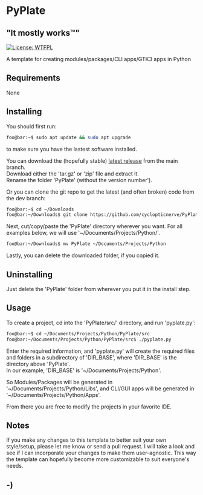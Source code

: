 <!----------------------------------------------------------------------------->
<!-- Project : PyPlate                                         /          \  -->
<!-- Filename: README.md                                      |     ()     | -->
<!-- Date    : 12/19/2022                                     |            | -->
<!-- Author  : cyclopticnerve                                 |   \____/   | -->
<!-- License : WTFPLv2                                         \          /  -->
<!----------------------------------------------------------------------------->

# PyPlate

## "It mostly works™"
[![License: WTFPL](https://img.shields.io/badge/License-WTFPL-brightgreen.svg)](http://www.wtfpl.net/about/)

A template for creating modules/packages/CLI apps/GTK3 apps in Python

## Requirements
None

## Installing
You should first run:
```bash
foo@bar:~$ sudo apt update && sudo apt upgrade
```
to make sure you have the lastest software installed.

You can download the (hopefully stable)
[latest release](https://github.com/cyclopticnerve/PyPlate/releases/latest) 
from the main branch.<br>
Download either the 'tar.gz' or 'zip' file and extract it.<br>
Rename the folder 'PyPlate' (without the version number').

Or you can clone the git repo to get the latest (and often broken) code from the
dev branch:
```bash
foo@bar:~$ cd ~/Downloads
foo@bar:~/Downloads$ git clone https://github.com/cyclopticnerve/PyPlate
```

Next, cut/copy/paste the 'PyPlate' directory wherever you want. For all examples
below, we will use '~/Documents/Projects/Python/'.
```bash
foo@bar:~/Downloads$ mv PyPlate ~/Documents/Projects/Python
```

Lastly, you can delete the downloaded folder, if you copied it.

## Uninstalling
Just delete the 'PyPlate' folder from wherever you put it in the install step.

## Usage
To create a project, cd into the 'PyPlate/src/' directory, and run 'pyplate.py':
``` bash
foo@bar:~$ cd ~/Documents/Projects/Python/PyPlate/src
foo@bar:~/Documents/Projects/Python/PyPlate/src$ ./pyplate.py
```

Enter the required information, and 'pyplate.py' will create the required files 
and folders in a subdirectory of 'DIR_BASE', where 'DIR_BASE' is the directory 
above 'PyPlate'.<br>
In our example, 'DIR_BASE' is '~/Documents/Projects/Python'.

So Modules/Packages will be generated in 
'~/Documents/Projects/Python/Libs', and CLI/GUI apps will be generated in 
'~/Documents/Projects/Python/Apps'.

From there you are free to modify the projects in your favorite IDE.

## Notes

If you make any changes to this template to better suit your own style/setup, 
please let me know or send a pull request. I will take a look and see if I can 
incorporate your changes to make them user-agnostic. This way the template can 
hopefully become more customizable to suit everyone's needs.

## -)
<!-- -) -->
